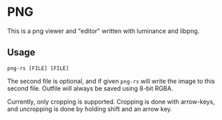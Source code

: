 # PNG

This is a png viewer and "editor" written with luminance and libpng.

## Usage

`png-rs [FILE] [FILE]`

The second file is optional, and if given `png-rs` will write the image to this second file. Outfile will
always be saved using 8-bit RGBA.

Currently, only cropping is supported. Cropping is done with arrow-keys, and uncropping is done by holding shift and an arrow key.
